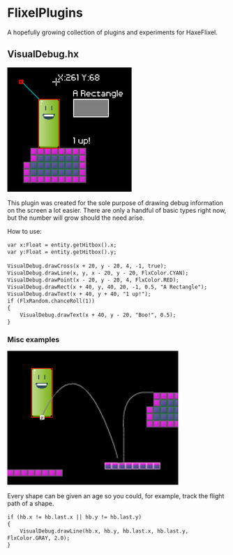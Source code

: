 FlixelPlugins
========

A hopefully growing collection of plugins and experiments for HaxeFlixel.

## VisualDebug.hx

![drawCross() with position data](VisualDebug.png)

This plugin was created for the sole purpose of drawing debug information on the screen a lot easier. There are only a handful of basic types right now, but the number will grow should the need arise.

How to use:

    var x:Float = entity.getHitbox().x;
    var y:Float = entity.getHitbox().y;

    VisualDebug.drawCross(x + 20, y - 20, 4, -1, true);
    VisualDebug.drawLine(x, y, x - 20, y - 20, FlxColor.CYAN);
    VisualDebug.drawPoint(x - 20, y - 20, 4, FlxColor.RED);
    VisualDebug.drawRect(x + 40, y, 40, 20, -1, 0.5, "A Rectangle");
    VisualDebug.drawText(x + 40, y + 40, "1 up!");
    if (FlxRandom.chanceRoll(1))
    {
        VisualDebug.drawText(x + 40, y - 20, "Boo!", 0.5);
    }


### Misc examples

![Example](VisualDebug_age.png)

Every shape can be given an age so you could, for example, track the flight path of a shape.

	if (hb.x != hb.last.x || hb.y != hb.last.y)
	{
		VisualDebug.drawLine(hb.x, hb.y, hb.last.x, hb.last.y, FlxColor.GRAY, 2.0);
	}